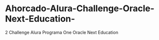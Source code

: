 # Ahorcado-Alura-Challenge-Oracle-Next-Education-
2 Challenge Alura Programa One Oracle Next Education

